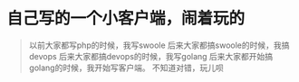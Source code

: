 # 自己写的一个小客户端，闹着玩的
> 以前大家都写php的时候，我写swoole
> 后来大家都搞swoole的时候，我搞devops
> 后来大家都搞devops的时候，我写golang
> 后来大家都开始搞golang的时候，我开始写客户端。
> 不知道对错，玩儿呗
